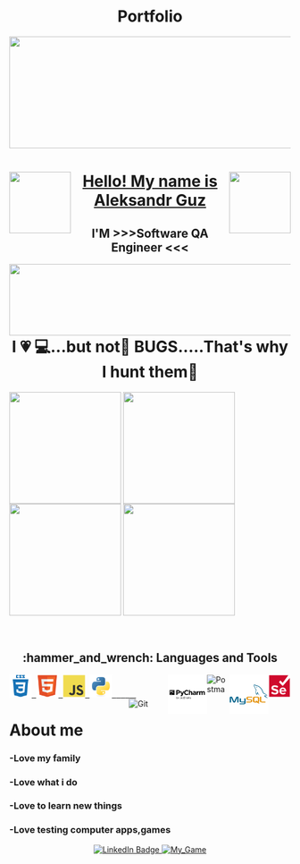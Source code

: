 <h1 align="center" color="lime">Portfolio</h1>
<div id="header">
   <img src="https://media.giphy.com/media/zXmbOaTpbY6mA/giphy.gif" width="1024" height="200" color="red"/>
</div>
 <div id="header" align="center"> 
  <img  align="left" src="https://media.giphy.com/media/ZJ6IOBmCaj5f2/giphy.gif" width="110" height="110"/>
    <img  align="right" src="https://media.giphy.com/media/ZJ6IOBmCaj5f2/giphy.gif" width="110" height="110"/>
     <h1><ins> Hello! My name is Aleksandr Guz </ins></h1>
       <h2  align="center">I'M >>>Software QA Engineer <<< </h2>
</div>
<div>   
 <img align="right" src="https://media.giphy.com/media/eUdtR10ZsxlFC/giphy.gif" width="1024" height="128"/>
</div>   
<div> 
 <h1 align="center"> I 💗 💻...but not🖤 BUGS.....That's why I hunt them👀 </h1>
 <img align="center" src="https://media.giphy.com/media/fQZX2aoRC1Tqw/giphy.gif" width="200" height="200"/> 
 <img align="center" src="https://media.giphy.com/media/y0XAoHQPmv4CQ/giphy.gif" width="200" height="200"/>
 <img align="center" src="https://media.giphy.com/media/NS7gPxeumewkWDOIxi/giphy.gif" width="200" height="200"/>
 <img align="center" src="https://media.giphy.com/media/fTne319LfO6Noh80qD/giphy.gif" width="200" height="200"/>

</div>
<br/>
<br/>
<div>
<h2 align="center">:hammer_and_wrench: Languages and Tools </h2>
 <a href="https://developer.mozilla.org/en-US/docs/Web/CSS">
  <img src="https://github.com/devicons/devicon/blob/master/icons/css3/css3-plain-wordmark.svg"  alt="CSS" width="40" height="40"/>&nbsp;
 </a>
 <a href="https://en.wikipedia.org/wiki/HTML">
   <img src="https://github.com/devicons/devicon/blob/master/icons/html5/html5-original.svg" title="HTML5" alt="HTML" width="40" height="40"/>&nbsp;
 </a>
 <a href="https://developer.mozilla.org/en-US/docs/Web/JavaScript">
    <img src="https://github.com/devicons/devicon/blob/master/icons/javascript/javascript-original.svg" title="JavaScript" alt="JavaScript" width="40" height="40"/>&nbsp;
 </a>
 <a href="https://www.python.org/">
     <img src="https://github.com/devicons/devicon/blob/master/icons/python/python-original.svg" title="python" alt="python" width="40" height="40"/>&nbsp;
 </a>
    <a href="https://www.selenium.dev/">
  <img align="right" src="https://github.com/devicons/devicon/raw/master/icons/selenium/selenium-original.svg" title="Selenium" alt="Selenium" width="40" height="40"/>&nbsp;
    </a>
 <a href="https://www.mysql.com/">
     <img align="right" src="https://github.com/devicons/devicon/blob/master/icons/mysql/mysql-original-wordmark.svg" title="MySQL"  alt="MySQL" width="70" height="70"/>&nbsp;
 </a>
 <a href="https://www.postman.com/">
       <img  align="right" src="https://camo.githubusercontent.com/93b32389bf746009ca2370de7fe06c3b5146f4c99d99df65994f9ced0ba41685/68747470733a2f2f7777772e766563746f726c6f676f2e7a6f6e652f6c6f676f732f676574706f73746d616e2f676574706f73746d616e2d69636f6e2e737667" title="Postman" alt="Postman" width="40" height="40"/>&nbsp;
 </a>
  <a href="https://www.jetbrains.com/pycharm/">
       <img  align="right" src="https://github.com/devicons/devicon/raw/master/icons/pycharm/pycharm-original-wordmark.svg" title="Pycharm" alt="Pycharm" width="70" height="70"/>&nbsp;
 </a>
 </a>
  <a href="https://www.github.com">
       <img  align="right" src="https://camo.githubusercontent.com/c679520a365f38298778c67638cf97c18db4f4e7f960cc7362c75d908760f12d/68747470733a2f2f63646e2e6a7364656c6976722e6e65742f67682f64657669636f6e732f64657669636f6e2f69636f6e732f6769746875622f6769746875622d6f726967696e616c2d776f72646d61726b2e737667"
title="Git" alt="Git" width="70" height="70"/>&nbsp;
 </a>
 <dev><h1 align="left"> About me </h1></dev>
  <dev>
 <h3 align="left">-Love my family</h3>
   <h3 align="left">-Love what i do</h3>
     <h3 align="left">-Love to learn new things</h3>
       <h3 align="left">-Love testing computer apps,games</h3>
       <div id="badges" align="center">
         <a href="https://www.linkedin.com/in/aleksandrguz/">
           <img  src="https://img.shields.io/badge/AleksGuz-blue?style=for-the-badge&logo=linkedin&logoColor=white" alt="LinkedIn Badge" />
         </a>
         <a href="https://www.youtube.com/watch?v=OD7uVurKx14">
           <img src="https://img.shields.io/badge/My_Game-red?style=for-the-badge&logo=My_Game&logoColor=white" alt="My_Game"/>
         </a>
      </div>
    </dev>
